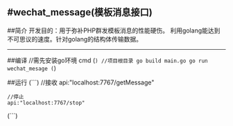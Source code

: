 #wechat_message(模板消息接口)
---
##简介
开发目的：用于弥补PHP群发模板消息的性能硬伤。
利用golang能达到不可思议的速度。针对golang的结构体传输数据。

---
##编译
//需先安装go环境
cmd
(```)
	//项目根目录
	go build main.go
	go run wechat_mesage
(```)

##运行
(```)
	//接收
	api:"localhost:7767/getMessage"
	
	//停止
	api:"localhost:7767/stop"
(```)
